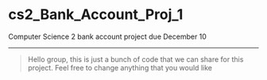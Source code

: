# cs2_Bank_Account_Proj_1
Computer Science 2 bank account project due December 10
***
>Hello group, this is just a bunch of code that we can share for this project. Feel free to change anything that you would like
